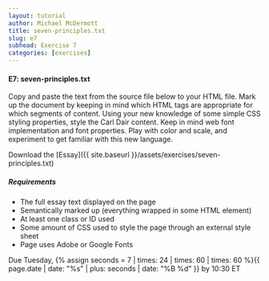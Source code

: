 ```yaml
---
layout: tutorial
author: Michael McDermott
title: seven-principles.txt
slug: e7
subhead: Exercise 7
categories: [exercises]
---
```

#### E7: seven-principles.txt
Copy and paste the text from the source file below to your HTML file. Mark up the document by keeping in mind which HTML tags are appropriate for which segments of content. Using your new knowledge of some simple CSS styling properties, style the Carl Dair content. Keep in mind web font implementation and font properties. Play with color and scale, and experiment to get familiar with this new language.

Download the [Essay]({{ site.baseurl }}/assets/exercises/seven-principles.txt)

##### Requirements
* The full essay text displayed on the page
* Semantically marked up (everything wrapped in some HTML element)
* At least one class or ID used
* Some amount of CSS used to style the page through an external style sheet
* Page uses Adobe or Google Fonts

<span class="due">Due Tuesday, {% assign seconds = 7 | times: 24 | times: 60 | times: 60 %}{{ page.date | date: "%s" | plus: seconds | date: "%B %d" }} by 10:30 ET</span>

